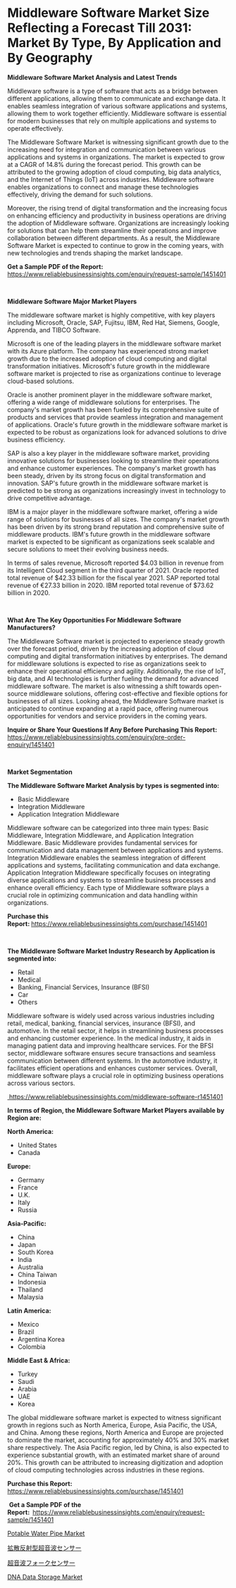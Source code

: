 <p><h1>Middleware Software Market Size Reflecting a Forecast Till 2031: Market By Type, By Application and By Geography</h1></p><p><strong>Middleware Software Market Analysis and Latest Trends</strong></p>
<p><p>Middleware software is a type of software that acts as a bridge between different applications, allowing them to communicate and exchange data. It enables seamless integration of various software applications and systems, allowing them to work together efficiently. Middleware software is essential for modern businesses that rely on multiple applications and systems to operate effectively.</p><p>The Middleware Software Market is witnessing significant growth due to the increasing need for integration and communication between various applications and systems in organizations. The market is expected to grow at a CAGR of 14.8% during the forecast period. This growth can be attributed to the growing adoption of cloud computing, big data analytics, and the Internet of Things (IoT) across industries. Middleware software enables organizations to connect and manage these technologies effectively, driving the demand for such solutions.</p><p>Moreover, the rising trend of digital transformation and the increasing focus on enhancing efficiency and productivity in business operations are driving the adoption of Middleware software. Organizations are increasingly looking for solutions that can help them streamline their operations and improve collaboration between different departments. As a result, the Middleware Software Market is expected to continue to grow in the coming years, with new technologies and trends shaping the market landscape.</p></p>
<p><strong>Get a Sample PDF of the Report:&nbsp;</strong> <a href="https://www.reliablebusinessinsights.com/enquiry/request-sample/1451401">https://www.reliablebusinessinsights.com/enquiry/request-sample/1451401</a></p>
<p>&nbsp;</p>
<p><strong>Middleware Software Major Market Players</strong></p>
<p><p>The middleware software market is highly competitive, with key players including Microsoft, Oracle, SAP, Fujitsu, IBM, Red Hat, Siemens, Google, Apprenda, and TIBCO Software.</p><p>Microsoft is one of the leading players in the middleware software market with its Azure platform. The company has experienced strong market growth due to the increased adoption of cloud computing and digital transformation initiatives. Microsoft's future growth in the middleware software market is projected to rise as organizations continue to leverage cloud-based solutions.</p><p>Oracle is another prominent player in the middleware software market, offering a wide range of middleware solutions for enterprises. The company's market growth has been fueled by its comprehensive suite of products and services that provide seamless integration and management of applications. Oracle's future growth in the middleware software market is expected to be robust as organizations look for advanced solutions to drive business efficiency.</p><p>SAP is also a key player in the middleware software market, providing innovative solutions for businesses looking to streamline their operations and enhance customer experiences. The company's market growth has been steady, driven by its strong focus on digital transformation and innovation. SAP's future growth in the middleware software market is predicted to be strong as organizations increasingly invest in technology to drive competitive advantage.</p><p>IBM is a major player in the middleware software market, offering a wide range of solutions for businesses of all sizes. The company's market growth has been driven by its strong brand reputation and comprehensive suite of middleware products. IBM's future growth in the middleware software market is expected to be significant as organizations seek scalable and secure solutions to meet their evolving business needs.</p><p>In terms of sales revenue, Microsoft reported $4.03 billion in revenue from its Intelligent Cloud segment in the third quarter of 2021. Oracle reported total revenue of $42.33 billion for the fiscal year 2021. SAP reported total revenue of €27.33 billion in 2020. IBM reported total revenue of $73.62 billion in 2020.</p></p>
<p>&nbsp;</p>
<p><strong>What Are The Key Opportunities For Middleware Software Manufacturers?</strong></p>
<p><p>The Middleware Software market is projected to experience steady growth over the forecast period, driven by the increasing adoption of cloud computing and digital transformation initiatives by enterprises. The demand for middleware solutions is expected to rise as organizations seek to enhance their operational efficiency and agility. Additionally, the rise of IoT, big data, and AI technologies is further fueling the demand for advanced middleware software. The market is also witnessing a shift towards open-source middleware solutions, offering cost-effective and flexible options for businesses of all sizes. Looking ahead, the Middleware Software market is anticipated to continue expanding at a rapid pace, offering numerous opportunities for vendors and service providers in the coming years.</p></p>
<p><strong>Inquire or Share Your Questions If Any Before Purchasing This Report:</strong> <a href="https://www.reliablebusinessinsights.com/enquiry/pre-order-enquiry/1451401">https://www.reliablebusinessinsights.com/enquiry/pre-order-enquiry/1451401</a></p>
<p>&nbsp;</p>
<p><strong>Market Segmentation</strong></p>
<p><strong>The Middleware Software Market Analysis by types is segmented into:</strong></p>
<p><ul><li>Basic Middleware</li><li>Integration Middleware</li><li>Application Integration Middleware</li></ul></p>
<p><p>Middleware software can be categorized into three main types: Basic Middleware, Integration Middleware, and Application Integration Middleware. Basic Middleware provides fundamental services for communication and data management between applications and systems. Integration Middleware enables the seamless integration of different applications and systems, facilitating communication and data exchange. Application Integration Middleware specifically focuses on integrating diverse applications and systems to streamline business processes and enhance overall efficiency. Each type of Middleware software plays a crucial role in optimizing communication and data handling within organizations.</p></p>
<p><strong>Purchase this Report:&nbsp;</strong><a href="https://www.reliablebusinessinsights.com/purchase/1451401">https://www.reliablebusinessinsights.com/purchase/1451401</a></p>
<p>&nbsp;</p>
<p><strong>The Middleware Software Market Industry Research by Application is segmented into:</strong></p>
<p><ul><li>Retail</li><li>Medical</li><li>Banking, Financial Services, Insurance (BFSI)</li><li>Car</li><li>Others</li></ul></p>
<p><p>Middleware software is widely used across various industries including retail, medical, banking, financial services, insurance (BFSI), and automotive. In the retail sector, it helps in streamlining business processes and enhancing customer experience. In the medical industry, it aids in managing patient data and improving healthcare services. For the BFSI sector, middleware software ensures secure transactions and seamless communication between different systems. In the automotive industry, it facilitates efficient operations and enhances customer services. Overall, middleware software plays a crucial role in optimizing business operations across various sectors.</p></p>
<p><a href="https://www.reliablebusinessinsights.com/middleware-software-r1451401">&nbsp;https://www.reliablebusinessinsights.com/middleware-software-r1451401</a></p>
<p><strong>In terms of Region, the Middleware Software Market Players available by Region are:</strong></p>
<p>
    <p> <strong> North America: </strong>
        <ul>
            <li>United States</li>
            <li>Canada</li>
        </ul>
        </p> 
    <p> <strong> Europe: </strong>
        <ul>
            <li>Germany</li>
            <li>France</li>
            <li>U.K.</li>
            <li>Italy</li>
            <li>Russia</li>
        </ul>
        </p> 
    <p> <strong> Asia-Pacific: </strong>
        <ul>
            <li>China</li>
            <li>Japan</li>
            <li>South Korea</li>
            <li>India</li>
            <li>Australia</li>
            <li>China Taiwan</li>
            <li>Indonesia</li>
            <li>Thailand</li>
            <li>Malaysia</li>
        </ul>
        </p> 
    <p> <strong> Latin America: </strong>
        <ul>
            <li>Mexico</li>
            <li>Brazil</li>
            <li>Argentina Korea</li>
            <li>Colombia</li>
        </ul>
        </p> 
    <p> <strong> Middle East & Africa: </strong>
        <ul>
            <li>Turkey</li>
            <li>Saudi</li>
            <li>Arabia</li>
            <li>UAE</li>
            <li>Korea</li>
        </ul>
    </p>
    </p>
<p><p>The global middleware software market is expected to witness significant growth in regions such as North America, Europe, Asia Pacific, the USA, and China. Among these regions, North America and Europe are projected to dominate the market, accounting for approximately 40% and 30% market share respectively. The Asia Pacific region, led by China, is also expected to experience substantial growth, with an estimated market share of around 20%. This growth can be attributed to increasing digitization and adoption of cloud computing technologies across industries in these regions.</p></p>
<p><strong>Purchase this Report: </strong><a href="https://www.reliablebusinessinsights.com/purchase/1451401">https://www.reliablebusinessinsights.com/purchase/1451401</a></p>
<p>&nbsp;<strong>Get a Sample PDF of the Report:&nbsp;&nbsp;</strong><a href="https://www.reliablebusinessinsights.com/enquiry/request-sample/1451401">https://www.reliablebusinessinsights.com/enquiry/request-sample/1451401</a></p>
<p><strong></strong></p>
<p><p><a href="https://github.com/ChiragRP21/Market-Research-Report-List-5/blob/main/potable-water-pipe-market.md">Potable Water Pipe Market</a></p><p><a href="https://github.com/RaeJenkins1952/Market-Research-Report-List-2/blob/main/1572586179960.md">拡散反射型超音波センサー</a></p><p><a href="https://github.com/TysonKub/Market-Research-Report-List-1/blob/main/5802516179961.md">超音波フォークセンサー</a></p><p><a href="https://github.com/cecuraprangm/Market-Research-Report-List-3/blob/main/dna-data-storage-market.md">DNA Data Storage Market</a></p></p>